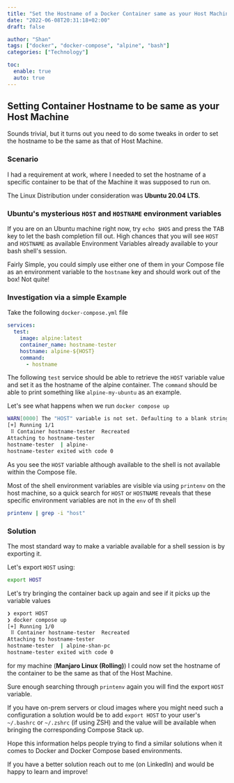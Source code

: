 ```yaml
---
title: "Set the Hostname of a Docker Container same as your Host Machine"
date: "2022-06-08T20:31:18+02:00"
draft: false

author: "Shan"
tags: ["docker", "docker-compose", "alpine", "bash"]
categories: ["Technology"]

toc:
  enable: true
  auto: true
---
```

<!--more-->
## Setting Container Hostname to be same as your Host Machine

Sounds trivial, but it turns out you need to do some tweaks in order to set the hostname
to be the same as that of Host Machine.

### Scenario
I had a requirement at work, where I needed to set the hostname of a specific container
to be that of the Machine it was supposed to run on.

The Linux Distribution under consideration was __Ubuntu 20.04 LTS__.

### Ubuntu's mysterious `HOST` and `HOSTNAME` environment variables

If you are on an Ubuntu machine right now, try `echo $HOS` and press the <kbd>TAB</kbd>
key to let the bash completion fill out. High chances that you will see `HOST` and `HOSTNAME`
as available Environment Variables already available to your bash shell's session.

Fairly Simple, you could simply use either one of them in your Compose file as an environment
variable to the `hostname` key and should work out of the box! Not quite!

### Investigation via a simple Example

Take the following `docker-compose.yml` file

```yaml
services:
  test:
    image: alpine:latest
    container_name: hostname-tester
    hostname: alpine-${HOST}
    command:
      - hostname
```

The following `test` service should be able to retrieve the `HOST` variable value and set it as 
the hostname of the alpine container. The `command` should be able to print something like 
`alpine-my-ubuntu` as an example.

Let's see what happens when we run `docker compose up`

```bash
WARN[0000] The "HOST" variable is not set. Defaulting to a blank string. 
[+] Running 1/1
 ⠿ Container hostname-tester  Recreated                                    0.1s
Attaching to hostname-tester
hostname-tester  | alpine-
hostname-tester exited with code 0
```
As you see the `HOST` variable although available to the shell is not available within the 
Compose file.

Most of the shell environment variables are visible via using `printenv` on the host machine, 
so a quick search for `HOST` or `HOSTNAME` reveals that these specific environment variables
are not in the `env` of th shell

```bash
printenv | grep -i "host"
```

### Solution

The most standard way to make a variable available for a shell session is by exporting it.

Let's export `HOST` using:

```bash
export HOST
```

Let's try bringing the container back up again and see if it picks up the variable values

```bash
❯ export HOST
❯ docker compose up
[+] Running 1/0
 ⠿ Container hostname-tester  Recreated                                    0.0s
Attaching to hostname-tester
hostname-tester  | alpine-shan-pc
hostname-tester exited with code 0
```

for my machine (__Manjaro Linux (Rolling)__) I could now set the hostname of the container
to be the same as that of the Host Machine.

Sure enough searching through `printenv` again you will find the export `HOST` variable.

If you have on-prem servers or cloud images where you might need such a configuration a 
solution would be to add `export HOST` to your user's `~/.bashrc` or `~/.zshrc` (if using ZSH)
and the value will be available when bringing the corresponding Compose Stack up.

Hope this information helps people trying to find a similar solutions when it comes to 
Docker and Docker Compose based environments.

If you have a better solution reach out to me (on LinkedIn) and would be happy to learn and improve!
